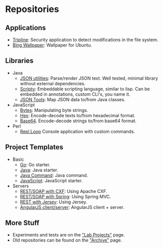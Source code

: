 # Repositories
## Applications

* [Tripline](https://github.com/branscha/app-tripline): Security application to detect modifications in the file system.
* [Bing Wallpaper](https://github.com/branscha/app-bing-wallpaper): Wallpaper for Ubuntu.


## Libraries

* Java
   * [JSON utilities](https://github.com/branscha/lib-jsonutil): Parse/render JSON text. Well tested, minimal library without external dependencies.
   * [Scripty](https://github.com/branscha/lib-scripty): Embeddable scripting language, similar to lisp. Can be embedded in annotations, custom CLI's, you name it.
   * [JSON Tools](https://github.com/branscha/lib-jsontools): Map JSON data to/from Java classes. 
* JavaScript
   * [Bytes](https://github.com/branscha/lib-bytes): Manipulating byte strings.
   * [Hex](https://github.com/branscha/lib-hex): Encode-decode texts to/from hexadecimal format.
   * [Base64](https://github.com/branscha/lib-base64). Encode-decode strings to/from base64 format.
* Perl
   * [Repl Loop](https://github.com/branscha/Repl-Loop) Console application with custom commands.


## Project Templates

* Basic
   * [Go](https://github.com/branscha/tmplt-basic-go): Go starter.
   * [Java](https://github.com/branscha/tmplt-basic-maven): Java starter.
   * [Java Command](https://github.com/branscha/tmplt-java-cli-cmd): Java command.
   * [JavaScript](https://github.com/branscha/tmplt-es6-gulp-jest): JavaScript starter.
* Servers
   * [REST/SOAP with CXF](https://github.com/branscha/tmplt-server-cxf): Using Apache CXF.
   * [REST/SOAP with Spring](https://github.com/branscha/tmplt-server-rest-springmvc): Using Spring MVC.
   * [REST with Jersey](https://github.com/branscha/tmplt-server-rest-jersey): Using Jersey.
   * [AngularJS client/server](https://github.com/branscha/tmplt-ngapp): AngularJS client + server.

## More Stuff

* Experiments and tests are on the ["Lab Projects"](labs.md) page.
* Old repositories can be found on the ["Archive"](archive.md) page.
